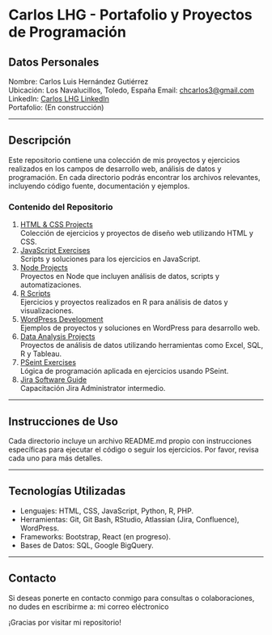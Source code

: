 # **Carlos LHG \- Portafolio y Proyectos de Programación**

## **Datos Personales**

Nombre: Carlos Luis Hernández Gutiérrez  
Ubicación: Los Navalucillos, Toledo, España
Email: chcarlos3@gmail.com
LinkedIn: [Carlos LHG LinkedIn](https://www.linkedin.com/in/carloslhg)  
Portafolio: (En construcción)

---

## **Descripción**

Este repositorio contiene una colección de mis proyectos y ejercicios realizados en los campos de desarrollo web, análisis de datos y programación. En cada directorio podrás encontrar los archivos relevantes, incluyendo código fuente, documentación y ejemplos.

### **Contenido del Repositorio**

1. [HTML & CSS Projects](https://carloslhg.github.io/repositorio/html-css-projects/)  
   Colección de ejercicios y proyectos de diseño web utilizando HTML y CSS.  
2. [JavaScript Exercises](https://carloslhg.github.io/repositorio/javascript-exercises/)  
   Scripts y soluciones para los ejercicios en JavaScript.  
3. [Node Projects](https://carloslhg.github.io/repositorio/node-projects/)  
   Proyectos en Node que incluyen análisis de datos, scripts y automatizaciones.  
4. [R Scripts](https://carloslhg.github.io/repositorio/r-scripts/)  
   Ejercicios y proyectos realizados en R para análisis de datos y visualizaciones.  
5. [WordPress Development](https://carloslhg.github.io/repositorio/wordpress-development/)  
   Ejemplos de proyectos y soluciones en WordPress para desarrollo web.  
6. [Data Analysis Projects](https://carloslhg.github.io/repositorio/data-analysis-projects/)  
   Proyectos de análisis de datos utilizando herramientas como Excel, SQL, R y Tableau.  
7. [PSeint Exercises](https://carloslhg.github.io/repositorio/pseint-exercises/)  
   Lógica de programación aplicada en ejercicios usando PSeint.
8. [Jira Software Guide](https://carloslhg.github.io/repositorio/capacitaciones-JIRA/)  
   Capacitación Jira Administrator intermedio.

---

## **Instrucciones de Uso**

Cada directorio incluye un archivo README.md propio con instrucciones específicas para ejecutar el código o seguir los ejercicios. Por favor, revisa cada uno para más detalles.

---

## **Tecnologías Utilizadas**

* Lenguajes: HTML, CSS, JavaScript, Python, R, PHP.  
* Herramientas: Git, Git Bash, RStudio, Atlassian (Jira, Confluence), WordPress.  
* Frameworks: Bootstrap, React (en progreso).  
* Bases de Datos: SQL, Google BigQuery.

---

## **Contacto**

Si deseas ponerte en contacto conmigo para consultas o colaboraciones, no dudes en escribirme a: mi correo eléctronico

¡Gracias por visitar mi repositorio\!  
